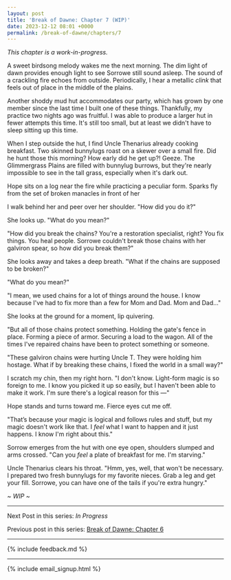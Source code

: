 ```yaml
---
layout: post
title: 'Break of Dawne: Chapter 7 (WIP)'
date: 2023-12-12 08:01 +0000
permalink: /break-of-dawne/chapters/7
---
```


_This chapter is a work-in-progress._

A sweet birdsong melody wakes me the next morning. The dim light of dawn provides enough light to see Sorrowe still sound asleep. The sound of a crackling fire echoes from outside. Periodically, I hear a metallic _clink_ that feels out of place in the middle of the plains.

Another shoddy mud hut accommodates our party, which has grown by one member since the last time I built one of these things. Thankfully, my practice two nights ago was fruitful. I was able to produce a larger hut in fewer attempts this time. It's still too small, but at least we didn't have to sleep sitting up this time.

When I step outside the hut, I find Uncle Thenarius already cooking breakfast. Two skinned bunnylugs roast on a skewer over a small fire. Did he hunt those this morning? How early did he get up?! Geeze. The Glimmergrass Plains are filled with bunnylug burrows, but they're nearly impossible to see in the tall grass, especially when it's dark out.

Hope sits on a log near the fire while practicing a peculiar form. Sparks fly from the set of broken manacles in front of her

I walk behind her and peer over her shoulder. "How did you do it?"

She looks up. "What do you mean?"

"How did you break the chains? You're a restoration specialist, right? You fix things. You heal people. Sorrowe couldn't break those chains with her galviron spear, so how did you break them?"

She looks away and takes a deep breath. "What if the chains are supposed to be broken?"

"What do you mean?"

"I mean, we used chains for a lot of things around the house. I know because I've had to fix more than a few for Mom and Dad. Mom and Dad…"

She looks at the ground for a moment, lip quivering.

"But all of those chains protect something. Holding the gate's fence in place. Forming a piece of armor. Securing a load to the wagon. All of the times I've repaired chains have been to protect something or someone.

"These galviron chains were hurting Uncle T. They were holding him hostage. What if by breaking these chains, I fixed the world in a small way?"

I scratch my chin, then my right horn. "I don't know. Light-form magic is so foreign to me. I know you picked it up so easily, but I haven't been able to make it work. I'm sure there's a logical reason for this —"

Hope stands and turns toward me. Fierce eyes cut me off.

"That’s because your magic is logical and follows rules and stuff, but my magic doesn't work like that. I _feel_ what I want to happen and it just happens. I know I'm right about this."

Sorrow emerges from the hut with one eye open, shoulders slumped and arms crossed. "Can you _feel_ a plate of breakfast for me. I'm starving."

Uncle Thenarius clears his throat. "Hmm, yes, well, that won't be necessary. I prepared two fresh bunnylugs for my favorite nieces. Grab a leg and get your fill. Sorrowe, you can have one of the tails if you're extra hungry."

_~ WIP ~_

----

Next Post in this series: _In Progress_
<!-- Next Post in this series: [Break of Dawne: Chapter 8](/break-of-dawne/chapters/8) -->

Previous post in this series: [Break of Dawne: Chapter 6](/break-of-dawne/chapters/6)

---

{% include feedback.md %}

---

{% include email_signup.html %}
